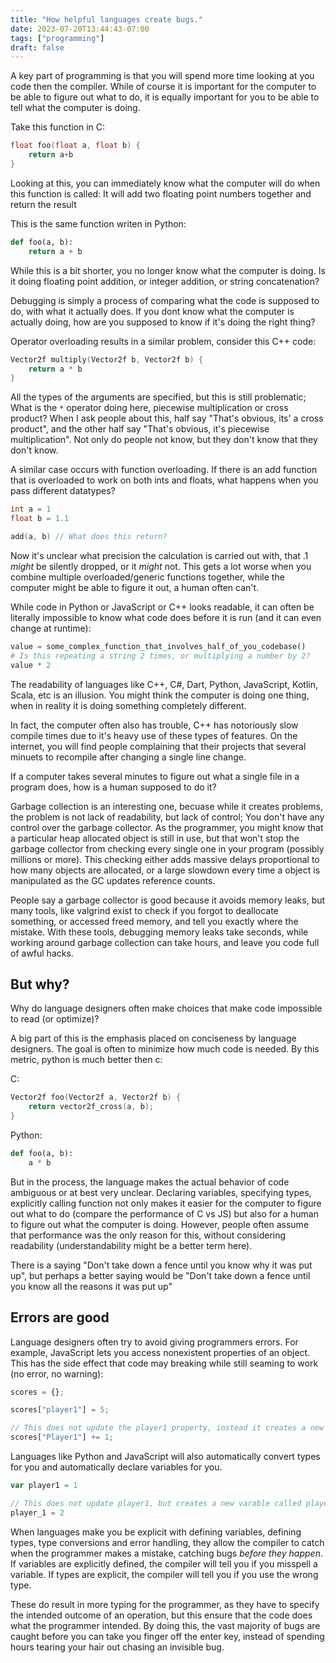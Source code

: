 ```yaml
---
title: "How helpful languages create bugs."
date: 2023-07-20T13:44:43-07:00
tags: ["programming"]
draft: false
---
```




A key part of programming is that you will spend more time looking at you code then the compiler.
While of course it is important for the computer to be able to figure out what to do, it is equally important for you to be able to tell what the computer is doing.

Take this function in C:

```c
float foo(float a, float b) {
	return a+b
}
```

Looking at this, you can immediately know what the computer will do when this function is called:
It will add two floating point numbers together and return the result

This is the same function writen in Python:

```py
def foo(a, b):
	return a + b
```

While this is a bit shorter, you no longer know what the computer is doing.
Is it doing floating point addition, or integer addition, or string concatenation?

Debugging is simply a process of comparing what the code is supposed to do, with what it actually does. 
If you dont know what the computer is actually doing, how are you supposed to know if it's doing the right thing?


Operator overloading results in a similar problem, consider this C++ code:

```c
Vector2f multiply(Vector2f b, Vector2f b) {
	return a * b
}
```

All the types of the arguments are specified, but this is still problematic;
What is the `*` operator doing here, piecewise multiplication or cross product?
When I ask people about this, half say "That's obvious, its' a cross product", and the other half say "That's obvious, it's piecewise multiplication".
Not only do people not know, but they don't know that they don't know.

A similar case occurs with function overloading.
If there is an add function that is overloaded to work on both ints and floats, what happens when you pass different datatypes?

```c
int a = 1
float b = 1.1

add(a, b) // What does this return?
```
Now it's unclear what precision the calculation is carried out with, that .1 *might* be silently dropped, or it *might* not.
This gets a lot worse when you combine multiple overloaded/generic functions together, while the computer might be able to figure it out, a human often can't.

While code in Python or JavaScript or C++ looks readable, it can often be literally impossible to know what code does before it is run (and it can even change at runtime):

```py
value = some_complex_function_that_involves_half_of_you_codebase()
# Is this repeating a string 2 times, or multiplying a number by 2?
value * 2
```

The readability of languages like C++, C#, Dart, Python, JavaScript, Kotlin, Scala, etc is an illusion. 
You might think the computer is doing one thing, when in reality it is doing something completely different.

In fact, the computer often also has trouble, C++ has notoriously slow compile times due to it's heavy use of these types of features.
On the internet, you will find people complaining that their projects that several minuets to recompile after changing a single line change.

If a computer takes several minutes to figure out what a single file in a program does, how is a human supposed to do it?

Garbage collection is an interesting one, becuase while it creates problems, the problem is not lack of readability, but lack of control;
You don't have any control over the garbage collector.
As the programmer, you might know that a particular heap allocated object is still in use, but that won't stop the garbage collector from checking every single one in your program (possibly millions or more).
This checking either adds massive delays proportional to how many objects are allocated, or a large slowdown every time a object is manipulated as the GC updates reference counts.

People say a garbage collector is good because it avoids memory leaks, but many tools, like valgrind exist to check if you forgot to deallocate something, or accessed freed memory, and tell you exactly where the mistake.
With these tools, debugging memory leaks take seconds, while working around garbage collection can take hours, and leave you code full of awful hacks.

## But why?

Why do language designers often make choices that make code impossible to read (or optimize)?

A big part of this is the emphasis placed on conciseness by language designers.
The goal is often to minimize how much code is needed.
By this metric, python is much better then c:

C:

```c
Vector2f foo(Vector2f a, Vector2f b) {
	return vector2f_cross(a, b);
}
```

Python:

```py
def foo(a, b):
	a * b
```

But in the process, the language makes the actual behavior of code ambiguous or at best very unclear.
Declaring variables, specifying types, explicitly calling function not only makes it easier for the computer to figure out what to do (compare the performance of C vs JS) but also for a human to figure out what the computer is doing.
However, people often assume that performance was the only reason for this, without considering readability (understandability might be a better term here).

There is a saying "Don't take down a fence until you know why it was put up", but perhaps a better saying would be "Don't take down a fence until you know all the reasons it was put up"

## Errors are good

Language designers often try to avoid giving programmers errors.
For example, JavaScript lets you access nonexistent properties of an object.
This has the side effect that code may breaking while still seaming to work (no error, no warning):

```js
scores = {};

scores["player1"] = 5;

// This does not update the player1 property, instead it creates a new Player1 property
scores["Player1"] += 1;
```

Languages like Python and JavaScript will also automatically convert types for you and automatically declare variables for you.

```js
var player1 = 1

// This does not update player1, but creates a new varable called player_1
player_1 = 2
```

When languages make you be explicit with defining variables, defining types, type conversions and error handling, they allow the compiler to catch when the programmer makes a mistake, catching bugs *before they happen*.
If variables are explicitly defined, the compiler will tell you if you misspell a variable.
If types are explicit, the compiler will tell you if you use the wrong type.

These do result in more typing for the programmer, as they have to specify the intended outcome of an operation, but this ensure that the code does what the programmer intended.
By doing this, the vast majority of bugs are caught before you can take you finger off the enter key, instead of spending hours tearing your hair out chasing an invisible bug.
